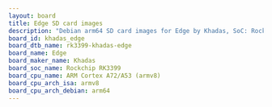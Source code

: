 ```yaml
---
layout: board
title: Edge SD card images
description: "Debian arm64 SD card images for Edge by Khadas, SoC: Rockchip RK3399, CPU ISA: armv8"
board_id: khadas_edge
board_dtb_name: rk3399-khadas-edge
board_name: Edge
board_maker_name: Khadas
board_soc_name: Rockchip RK3399
board_cpu_name: ARM Cortex A72/A53 (armv8)
board_cpu_arch_isa: armv8
board_cpu_arch_debian: arm64
---
```

